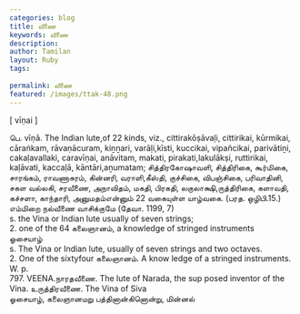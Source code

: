 ```yaml
---
categories: blog
title: வீணை
keywords: வீணை
description: 
author: Tamilan
layout: Ruby
tags: 
 
permalink: வீணை
featured: /images/ttak-48.png
---
```

  
[ vīṇai ]  
  
பெ. vīṇā. The Indian lute,of 22 kinds, viz., cittirakōṣāvaḷi, cittirikai, kūrmikai, cāraṅkam, rāvaṇācuram, kiṉṉari, varāḷi,kīsti, kuccikai, vipañcikai, parivātiṉi, cakaḷavallaki, caravīṇai, anāvitam, makati, pirakati,lakulākṣi, ruttirikai, kaḷāvati, kaccaḷā, kāntāri,aṉumatam; சித்திரகோஷாவளி, சித்திரிகை, கூர்மிகை, சாரங்கம், ராவணாசுரம், கின்னரி, வராளி,கீஸ்தி, குச்சிகை, விபஞ்சிகை, பரிவாதினி, சகள வல்லகி, சரவீணை, அநாவிதம், மகதி, பிரகதி, லகுலாக்ஷி,ருத்திரிகை, களாவதி, கச்சளா, காந்தாரி, அனுமதம்என்னும் 22 வகையுள்ள யாழ்வகை. (பரத. ஒழிபி.15.) எம்மிறை நல்வீணை வாசிக்குமே (தேவா. 1199, 7)  
s. the Vina or Indian lute usually of seven strings;   
2. one of the 64 கலைஞானம், a knowledge of stringed instruments  
ஓசையாழ்  
s. The Vina or Indian lute, usually of seven strings and two octaves.   
2. One of the sixtyfour கலைஞானம். A know ledge of a stringed instruments. W. p.   
797. VEENA.நாரதவீணை. The lute of Narada, the sup posed inventor of the Vina. உருத்திரவீணை. The Vina of Siva  
ஓசையாழ், கலைஞானமறு பத்தினான்கினொன்று, மின்னல்